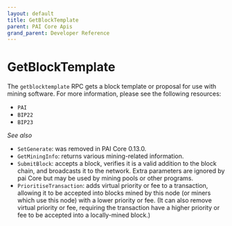 ```yaml
---
layout: default
title: GetBlockTemplate
parent: PAI Core Apis
grand_parent: Developer Reference
---
```


GetBlockTemplate
========================

The `getblocktemplate` RPC gets a block template or proposal for use with mining software. For more information, please see the following resources:

* `PAI` 
* `BIP22`
* `BIP23`

*See also*

* `SetGenerate`: was removed in PAI Core 0.13.0.
* `GetMiningInfo`: returns various mining-related information.
* `SubmitBlock`: accepts a block, verifies it is a valid addition to the block chain, and broadcasts it to the network. Extra parameters are ignored by pai Core but may be used by mining pools or other programs.
* `PrioritiseTransaction`: adds virtual priority or fee to a transaction, allowing it to be accepted into blocks mined by this node (or miners which use this node) with a lower priority or fee. (It can also remove virtual priority or fee, requiring the transaction have a higher priority or fee to be accepted into a locally-mined block.)
